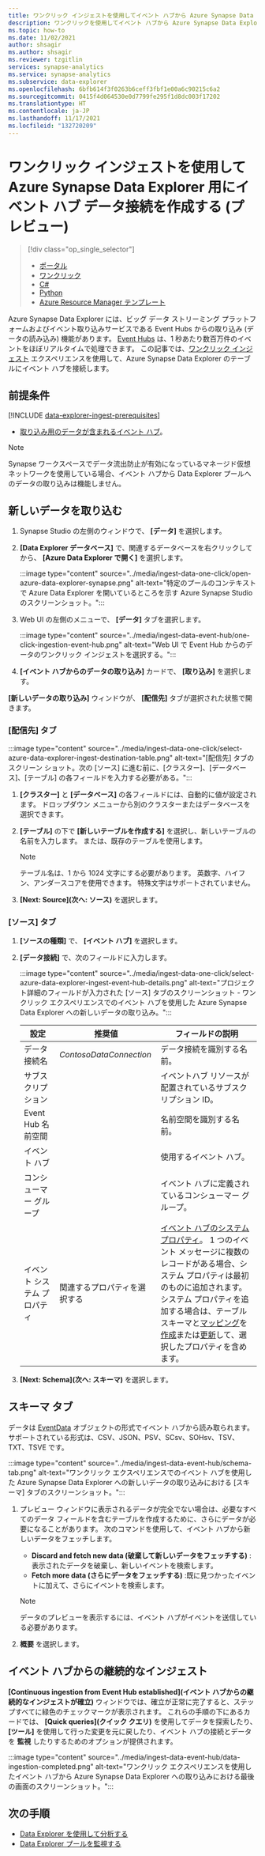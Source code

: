 ```yaml
---
title: ワンクリック インジェストを使用してイベント ハブから Azure Synapse Data Explorer にデータを取り込む (プレビュー)
description: ワンクリックを使用してイベント ハブから Azure Synapse Data Explorer にデータを取り込む (読み込む) 方法について学習します。
ms.topic: how-to
ms.date: 11/02/2021
author: shsagir
ms.author: shsagir
ms.reviewer: tzgitlin
services: synapse-analytics
ms.service: synapse-analytics
ms.subservice: data-explorer
ms.openlocfilehash: 6bfb614f3f0263b6ceff3fbf1e00a6c90215c6a2
ms.sourcegitcommit: 0415f4d064530e0d7799fe295f1d8dc003f17202
ms.translationtype: HT
ms.contentlocale: ja-JP
ms.lasthandoff: 11/17/2021
ms.locfileid: "132720209"
---
```

# <a name="use-one-click-ingestion-to-create-an-event-hub-data-connection-for-azure-synapse-data-explorer-preview"></a>ワンクリック インジェストを使用して Azure Synapse Data Explorer 用にイベント ハブ データ接続を作成する (プレビュー)

> [!div class="op_single_selector"]
> * [ポータル](data-explorer-ingest-event-hub-portal.md)
> * [ワンクリック](data-explorer-ingest-event-hub-one-click.md)
> * [C\#](data-explorer-ingest-event-hub-csharp.md)
> * [Python](data-explorer-ingest-event-hub-python.md)
> * [Azure Resource Manager テンプレート](data-explorer-ingest-event-hub-resource-manager.md)

Azure Synapse Data Explorer には、ビッグ データ ストリーミング プラットフォームおよびイベント取り込みサービスである Event Hubs からの取り込み (データの読み込み) 機能があります。 [Event Hubs](../../../event-hubs/event-hubs-about.md) は、1 秒あたり数百万件のイベントをほぼリアルタイムで処理できます。 この記事では、[ワンクリック インジェスト](data-explorer-ingest-data-one-click.md) エクスペリエンスを使用して、Azure Synapse Data Explorer のテーブルにイベント ハブを接続します。

## <a name="prerequisites"></a>前提条件

[!INCLUDE [data-explorer-ingest-prerequisites](../includes/data-explorer-ingest-prerequisites.md)]

- [取り込み用のデータが含まれるイベント ハブ](data-explorer-ingest-event-hub-portal.md#create-an-event-hub)。

> [!NOTE]
> Synapse ワークスペースでデータ流出防止が有効になっているマネージド仮想ネットワークを使用している場合、イベント ハブから Data Explorer プールへのデータの取り込みは機能しません。

## <a name="ingest-new-data"></a>新しいデータを取り込む

1. Synapse Studio の左側のウィンドウで、 **[データ]** を選択します。

1. **[Data Explorer データベース]** で、関連するデータベースを右クリックしてから、 **[Azure Data Explorer で開く]** を選択します。

    :::image type="content" source="../media/ingest-data-one-click/open-azure-data-explorer-synapse.png" alt-text="特定のプールのコンテキストで Azure Data Explorer を開いているところを示す Azure Synapse Studio のスクリーンショット。":::

1. Web UI の左側のメニューで、 **[データ]** タブを選択します。 

    :::image type="content" source="../media/ingest-data-event-hub/one-click-ingestion-event-hub.png" alt-text="Web UI で Event Hub からのデータのワンクリック インジェストを選択する。":::

1. **[イベント ハブからのデータの取り込み]** カードで、 **[取り込み]** を選択します。 

**[新しいデータの取り込み]** ウィンドウが、 **[配信先]** タブが選択された状態で開きます。

### <a name="destination-tab"></a>[配信先] タブ

:::image type="content" source="../media/ingest-data-one-click/select-azure-data-explorer-ingest-destination-table.png" alt-text="[配信先] タブのスクリーン ショット。次の [ソース] に進む前に、[クラスター]、[データベース]、[テーブル] の各フィールドを入力する必要がある。":::

1. **[クラスター]** と **[データベース]** の各フィールドには、自動的に値が設定されます。 ドロップダウン メニューから別のクラスターまたはデータベースを選択できます。

1. **[テーブル]** の下で **[新しいテーブルを作成する]** を選択し、新しいテーブルの名前を入力します。 または、既存のテーブルを使用します。 

    > [!NOTE]
    > テーブル名は、1 から 1024 文字にする必要があります。 英数字、ハイフン、アンダースコアを使用できます。 特殊文字はサポートされていません。

1. **[Next: Source]\(次へ: ソース\)** を選択します。

### <a name="source-tab"></a>[ソース] タブ

1. **[ソースの種類]** で、 **[イベント ハブ]** を選択します。 

1. **[データ接続]** で、次のフィールドに入力します。

    :::image type="content" source="../media/ingest-data-one-click/select-azure-data-explorer-ingest-event-hub-details.png" alt-text="プロジェクト詳細のフィールドが入力された [ソース] タブのスクリーンショット - ワンクリック エクスペリエンスでのイベント ハブを使用した Azure Synapse Data Explorer への新しいデータの取り込み。":::

    |**設定** | **推奨値** | **フィールドの説明**
    |---|---|---|
    | データ接続名 | *ContosoDataConnection*  | データ接続を識別する名前。
    | サブスクリプション |      | イベントハブ リソースが配置されているサブスクリプション ID。  |
    | Event Hub 名前空間 |  | 名前空間を識別する名前。 |
    | イベント ハブ |  | 使用するイベント ハブ。 |
    | コンシューマー グループ |  | イベント ハブに定義されているコンシューマー グループ。 |
    | イベント システム プロパティ | 関連するプロパティを選択する | [イベント ハブのシステム プロパティ](../../../service-bus-messaging/service-bus-amqp-protocol-guide.md#message-annotations)。 1 つのイベント メッセージに複数のレコードがある場合、システム プロパティは最初のものに追加されます。 システム プロパティを追加する場合は、テーブル スキーマと[マッピング](/azure/data-explorer/kusto/management/mappings?context=/azure/synapse-analytics/context/context)を[作成](/azure/data-explorer/kusto/management/create-table-command?context=/azure/synapse-analytics/context/context)または[更新](/azure/data-explorer/kusto/management/alter-table-command?context=/azure/synapse-analytics/context/context)して、選択したプロパティを含めます。 |

1. **[Next: Schema]\(次へ: スキーマ\)** を選択します。

## <a name="schema-tab"></a>スキーマ タブ

データは [EventData](/dotnet/api/microsoft.servicebus.messaging.eventdata) オブジェクトの形式でイベント ハブから読み取られます。 サポートされている形式は、CSV、JSON、PSV、SCsv、SOHsv、TSV、TXT、TSVE です。

<!-- For information on schema mapping with JSON-formatted data, see [Edit the schema](one-click-ingestion-existing-table.md#edit-the-schema).
For information on schema mapping with CSV-formatted data, see [Edit the schema](one-click-ingestion-new-table.md#edit-the-schema). -->

:::image type="content" source="../media/ingest-data-event-hub/schema-tab.png" alt-text="ワンクリック エクスペリエンスでのイベント ハブを使用した Azure Synapse Data Explorer への新しいデータの取り込みにおける [スキーマ] タブのスクリーンショット。":::

1. プレビュー ウィンドウに表示されるデータが完全でない場合は、必要なすべてのデータ フィールドを含むテーブルを作成するために、さらにデータが必要になることがあります。 次のコマンドを使用して、イベント ハブから新しいデータをフェッチします。
    * **Discard and fetch new data (破棄して新しいデータをフェッチする)** : 表示されたデータを破棄し、新しいイベントを検索します。
    * **Fetch more data (さらにデータをフェッチする)** :既に見つかったイベントに加えて、さらにイベントを検索します。 
    
    > [!NOTE]
    > データのプレビューを表示するには、イベント ハブがイベントを送信している必要があります。
        
1. **概要** を選択します。

## <a name="continuous-ingestion-from-event-hub"></a>イベント ハブからの継続的なインジェスト

**[Continuous ingestion from Event Hub established]\(イベント ハブからの継続的なインジェストが確立\)** ウィンドウでは、確立が正常に完了すると、ステップすべてに緑色のチェックマークが表示されます。 これらの手順の下にあるカードでは、 **[Quick queries]\(クイック クエリ\)** を使用してデータを探索したり、 **[ツール]** を使用して行った変更を元に戻したり、イベント ハブの接続とデータを **監視** したりするためのオプションが提供されます。

:::image type="content" source="../media/ingest-data-event-hub/data-ingestion-completed.png" alt-text="ワンクリック エクスペリエンスを使用したイベント ハブから Azure Synapse Data Explorer への取り込みにおける最後の画面のスクリーンショット。":::

## <a name="next-steps"></a>次の手順

- [Data Explorer を使用して分析する](../../get-started-analyze-data-explorer.md)
- [Data Explorer プールを監視する](../data-explorer-monitor-pools.md)